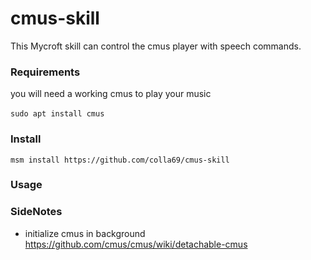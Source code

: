 # cmus-skill

This Mycroft skill can control the cmus player with speech commands.

### Requirements
  you will need a working cmus to play your music <br/><br/>
    `sudo apt install cmus`
    
### Install
  `msm install https://github.com/colla69/cmus-skill`

### Usage

### SideNotes
- initialize cmus in background
  https://github.com/cmus/cmus/wiki/detachable-cmus
